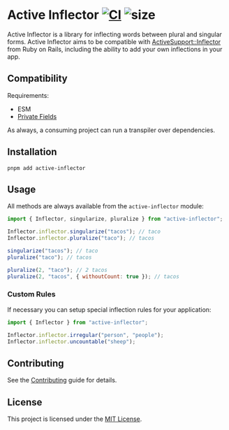 # Active Inflector [![CI](https://github.com/NullVoxPopuli/active-inflector/workflows/CI/badge.svg)](https://github.com/NullVoxPopuli/active-inflector/actions/) ![size](https://deno.bundlejs.com/badge?q=active-inflector&treeshake=[*]&config={%22compression%22:%22brotli%22,%22esbuild%22:{%22external%22:[%22capital-case%22]}})

Active Inflector is a library for inflecting words between plural and singular forms. Active Inflector aims to be compatible with [ActiveSupport::Inflector](http://api.rubyonrails.org/classes/ActiveSupport/Inflector.html) from Ruby on Rails, including the ability to add your own inflections in your app.

## Compatibility

Requirements:

- ESM
- [Private Fields](https://developer.mozilla.org/en-US/docs/Web/JavaScript/Reference/Classes/Public_class_fields#browser_compatibility)

As always, a consuming project can run a transpiler over dependencies.

## Installation

```
pnpm add active-inflector
```

## Usage

All methods are always available from the `active-inflector` module:

```javascript
import { Inflector, singularize, pluralize } from "active-inflector";

Inflector.inflector.singularize("tacos"); // taco
Inflector.inflector.pluralize("taco"); // tacos

singularize("tacos"); // taco
pluralize("taco"); // tacos

pluralize(2, "taco"); // 2 tacos
pluralize(2, "tacos", { withoutCount: true }); // tacos
```

### Custom Rules

If necessary you can setup special inflection rules for your application:

```javascript
import { Inflector } from "active-inflector";

Inflector.inflector.irregular("person", "people");
Inflector.inflector.uncountable("sheep");
```

## Contributing

See the [Contributing](CONTRIBUTING.md) guide for details.

## License

This project is licensed under the [MIT License](LICENSE.md).
